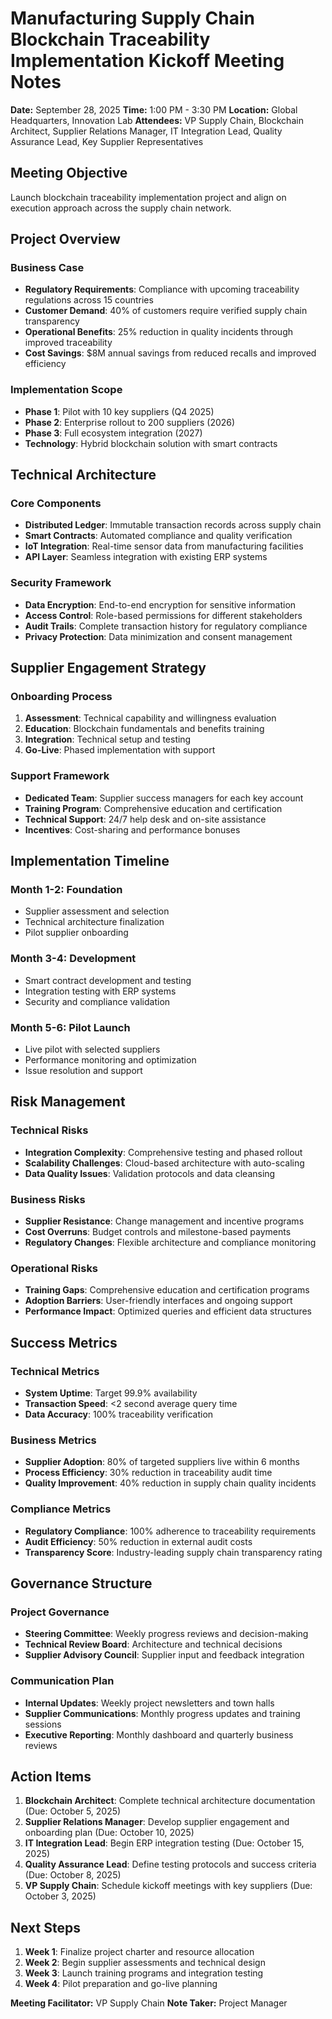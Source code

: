 # Manufacturing Supply Chain Blockchain Traceability Implementation Kickoff Meeting Notes

**Date:** September 28, 2025
**Time:** 1:00 PM - 3:30 PM
**Location:** Global Headquarters, Innovation Lab
**Attendees:** VP Supply Chain, Blockchain Architect, Supplier Relations Manager, IT Integration Lead, Quality Assurance Lead, Key Supplier Representatives

## Meeting Objective
Launch blockchain traceability implementation project and align on execution approach across the supply chain network.

## Project Overview

### Business Case
- **Regulatory Requirements**: Compliance with upcoming traceability regulations across 15 countries
- **Customer Demand**: 40% of customers require verified supply chain transparency
- **Operational Benefits**: 25% reduction in quality incidents through improved traceability
- **Cost Savings**: $8M annual savings from reduced recalls and improved efficiency

### Implementation Scope
- **Phase 1**: Pilot with 10 key suppliers (Q4 2025)
- **Phase 2**: Enterprise rollout to 200 suppliers (2026)
- **Phase 3**: Full ecosystem integration (2027)
- **Technology**: Hybrid blockchain solution with smart contracts

## Technical Architecture

### Core Components
- **Distributed Ledger**: Immutable transaction records across supply chain
- **Smart Contracts**: Automated compliance and quality verification
- **IoT Integration**: Real-time sensor data from manufacturing facilities
- **API Layer**: Seamless integration with existing ERP systems

### Security Framework
- **Data Encryption**: End-to-end encryption for sensitive information
- **Access Control**: Role-based permissions for different stakeholders
- **Audit Trails**: Complete transaction history for regulatory compliance
- **Privacy Protection**: Data minimization and consent management

## Supplier Engagement Strategy

### Onboarding Process
1. **Assessment**: Technical capability and willingness evaluation
2. **Education**: Blockchain fundamentals and benefits training
3. **Integration**: Technical setup and testing
4. **Go-Live**: Phased implementation with support

### Support Framework
- **Dedicated Team**: Supplier success managers for each key account
- **Training Program**: Comprehensive education and certification
- **Technical Support**: 24/7 help desk and on-site assistance
- **Incentives**: Cost-sharing and performance bonuses

## Implementation Timeline

### Month 1-2: Foundation
- Supplier assessment and selection
- Technical architecture finalization
- Pilot supplier onboarding

### Month 3-4: Development
- Smart contract development and testing
- Integration testing with ERP systems
- Security and compliance validation

### Month 5-6: Pilot Launch
- Live pilot with selected suppliers
- Performance monitoring and optimization
- Issue resolution and support

## Risk Management

### Technical Risks
- **Integration Complexity**: Comprehensive testing and phased rollout
- **Scalability Challenges**: Cloud-based architecture with auto-scaling
- **Data Quality Issues**: Validation protocols and data cleansing

### Business Risks
- **Supplier Resistance**: Change management and incentive programs
- **Cost Overruns**: Budget controls and milestone-based payments
- **Regulatory Changes**: Flexible architecture and compliance monitoring

### Operational Risks
- **Training Gaps**: Comprehensive education and certification programs
- **Adoption Barriers**: User-friendly interfaces and ongoing support
- **Performance Impact**: Optimized queries and efficient data structures

## Success Metrics

### Technical Metrics
- **System Uptime**: Target 99.9% availability
- **Transaction Speed**: <2 second average query time
- **Data Accuracy**: 100% traceability verification

### Business Metrics
- **Supplier Adoption**: 80% of targeted suppliers live within 6 months
- **Process Efficiency**: 30% reduction in traceability audit time
- **Quality Improvement**: 40% reduction in supply chain quality incidents

### Compliance Metrics
- **Regulatory Compliance**: 100% adherence to traceability requirements
- **Audit Efficiency**: 50% reduction in external audit costs
- **Transparency Score**: Industry-leading supply chain transparency rating

## Governance Structure

### Project Governance
- **Steering Committee**: Weekly progress reviews and decision-making
- **Technical Review Board**: Architecture and technical decisions
- **Supplier Advisory Council**: Supplier input and feedback integration

### Communication Plan
- **Internal Updates**: Weekly project newsletters and town halls
- **Supplier Communications**: Monthly progress updates and training sessions
- **Executive Reporting**: Monthly dashboard and quarterly business reviews

## Action Items

1. **Blockchain Architect**: Complete technical architecture documentation (Due: October 5, 2025)
2. **Supplier Relations Manager**: Develop supplier engagement and onboarding plan (Due: October 10, 2025)
3. **IT Integration Lead**: Begin ERP integration testing (Due: October 15, 2025)
4. **Quality Assurance Lead**: Define testing protocols and success criteria (Due: October 8, 2025)
5. **VP Supply Chain**: Schedule kickoff meetings with key suppliers (Due: October 3, 2025)

## Next Steps

1. **Week 1**: Finalize project charter and resource allocation
2. **Week 2**: Begin supplier assessments and technical design
3. **Week 3**: Launch training programs and integration testing
4. **Week 4**: Pilot preparation and go-live planning

**Meeting Facilitator:** VP Supply Chain
**Note Taker:** Project Manager
